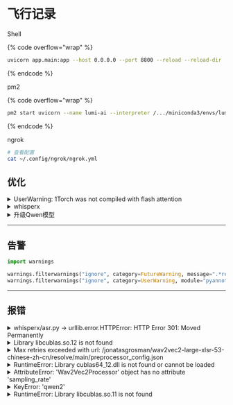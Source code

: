 # 飞行记录

Shell

{% code overflow="wrap" %}
```sh
uvicorn app.main:app --host 0.0.0.0 --port 8800 --reload --reload-dir ./app/
```
{% endcode %}

pm2

{% code overflow="wrap" %}
```sh
pm2 start uvicorn --name lumi-ai --interpreter /.../miniconda3/envs/lumi-ai/bin/python3.10 -- --host 0.0.0.0 --port 8188 --workers 2 app.main:app
```
{% endcode %}

ngrok

```sh
# 查看配置
cat ~/.config/ngrok/ngrok.yml
```

## 优化

<details>

<summary>UserWarning: 1Torch was not compiled with flash attention</summary>

**安装支持Flash Attention的PyTorch，**&#x4F7F;用**CUDA 11.8+**&#x7248;本才能支持

| 配置               | 速度     | 显存占用     |
| ---------------- | ------ | -------- |
| 无Flash Attention | 1x     | 1x       |
| 有Flash Attention | 2-3x更快 | 减少30-50% |

</details>

<details>

<summary>whisperx</summary>

1. 避免免内存溢出：调整batch\_size=8、chunk\_length=30（每30秒分段）

</details>

<details>

<summary>升级Qwen模型</summary>

{% code overflow="wrap" %}
```python
import os

from modelscope import snapshot_download

# https://huggingface.co/collections/Qwen/qwen3-67dd247413f0e2e4f653967f
snapshot_download('qwen/Qwen3-4B',
                  local_dir=f'{os.path.join(BASE_DIR, "app", "services", "models", "LLM", "Qwen3-4B")}')
```
{% endcode %}

{% code overflow="wrap" %}
```python
text = tokenizer.apply_chat_template(
        msg,
        tokenize=False,
        add_generation_prompt=True,
        enable_thinking=False
    )

    generation_config = {
        "max_new_tokens": 512,
        "do_sample": False,
        "temperature": 0.1,
        "top_p": 0.9,
        "repetition_penalty": 1.05,
        "pad_token_id": tokenizer.eos_token_id,
        "eos_token_id": tokenizer.eos_token_id,
    }

    with torch.no_grad():
        model_inputs = tokenizer([text], return_tensors="pt").to("cuda")

        generated_ids = tokenizer_model.generate(
            model_inputs.input_ids,
            attention_mask=model_inputs.attention_mask,
            **generation_config
        )

        generated_ids = [
            output_ids[len(input_ids):] for input_ids, output_ids in zip(model_inputs.input_ids, generated_ids)
        ]

        response = tokenizer.batch_decode(generated_ids, skip_special_tokens=True)[0]

        # 后处理：移除可能的多余空格和换行
        response = ' '.join(response.split())

        return response
```
{% endcode %}

</details>

***

## 告警

```python
import warnings

warnings.filterwarnings("ignore", category=FutureWarning, message=".*resume_download.*")
warnings.filterwarnings("ignore", category=UserWarning, module="pyannote.audio")
```

***

## 报错

<details>

<summary>whisperx/asr.py -> urllib.error.HTTPError: HTTP Error 301: Moved Permanently</summary>

VAD\_SEGMENTATION\_URL has Expired\
[issue](https://github.com/m-bain/whisperX/issues/943)\
[solved](https://github.com/m-bain/whisperX/pull/944/files)



解决：替换load\_vad\_model函数

```
def load_vad_model(device, vad_onset=0.500, vad_offset=0.363, use_auth_token=None, model_fp=None):
    main_path = os.path.abspath(sys.argv[0])
    project_path = os.path.dirname(main_path)
    model_fp = os.path.join(project_path, "services/models/ASR/whisper", "pytorch_model.bin")
    model_bytes = open(model_fp, "rb").read()
    if hashlib.sha256(model_bytes).hexdigest() != VAD_SEGMENTATION_URL.split('/')[-2]:
        raise RuntimeError(
            "Model has been downloaded but the SHA256 checksum does not not match. Please retry loading the model."
        )

    vad_model = Model.from_pretrained(model_fp, use_auth_token=use_auth_token)
    hyperparameters = {"onset": vad_onset,
                       "offset": vad_offset,
                       "min_duration_on": 0.1,
                       "min_duration_off": 0.1}
    vad_pipeline = VoiceActivitySegmentation(segmentation=vad_model, device=torch.device(device))
    vad_pipeline.instantiate(hyperparameters)

    return vad_pipeline
```

</details>

<details>

<summary>Library libcublas.so.12 is not found</summary>

如果cuda版本不是12.\* pip uninstall faster-whisper pip install faster-whisper==0.10.1

修改版本后参数需要适配，注释max\_new\_tokens、clip\_timestamps、hallucination\_silence\_threshold

</details>

<details>

<summary>Max retries exceeded with url: /jonatasgrosman/wav2vec2-large-xlsr-53-chinese-zh-cn/resolve/main/preprocessor_config.json</summary>

<pre class="language-sh"><code class="lang-sh">git clone 
https://huggingface.co/jonatasgrosman/wav2vec2-large-xlsr-53-chinese-zh-cn

cd wav2vec2-large-xlsr-53-chinese-zh-cn
git lfs pull

<strong># 修改whispherX\whisperx\alignment.py导入:
</strong>processor = Wav2Vec2Processor.from_pretrained(&#x3C;model_name>)
align_model = Wav2Vec2ForCTC.from_pretrained(&#x3C;model_name>, local_files_only=True)
</code></pre>

</details>

<details>

<summary>RuntimeError: Library cublas64_12.dll is not found or cannot be loaded</summary>

```sh
ctranslate2==3.24.0 -> requirements
```

</details>

<details>

<summary>AttributeError: 'Wav2Vec2Processor' object has no attribute 'sampling_rate'</summary>

{% code overflow="wrap" %}
```sh
vim /root/miniconda3/envs/linly_dubbing/lib/python3.10/site-packages/whisperx/alignment.py
```
{% endcode %}



{% code overflow="wrap" %}
```python
from transformers import Wav2Vec2ForCTC, Wav2Vec2Processor, Wav2Vec2FeatureExtractor

if preprocess and model_type == 'huggingface': 
    processor = Wav2Vec2FeatureExtractor.from_pretrained(DEFAULT_ALIGN_MODELS_HF[model_lang])
```
{% endcode %}

</details>

<details>

<summary>KeyError: 'qwen2'</summary>

install `transformers>=4.37.0`

</details>

<details>

<summary>RuntimeError: Library libcublas.so.11 is not found</summary>

conda install cudatoolkit==11.8

</details>
